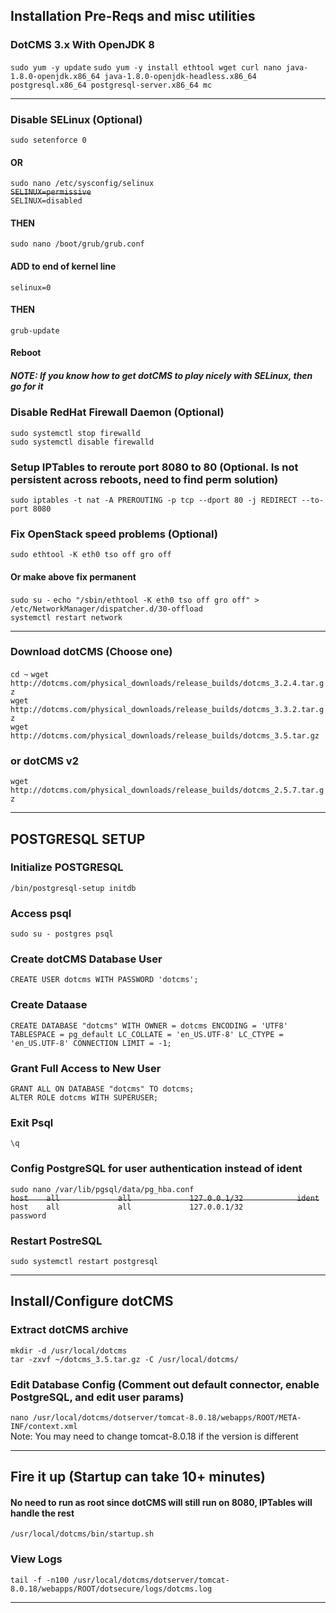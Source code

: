 ## Installation Pre-Reqs and misc utilities
### DotCMS 3.x With OpenJDK 8
`sudo yum -y update`
`sudo yum -y install ethtool wget curl nano java-1.8.0-openjdk.x86_64 java-1.8.0-openjdk-headless.x86_64 postgresql.x86_64 postgresql-server.x86_64 mc`

---

### Disable SELinux (Optional)
`sudo setenforce 0`
#### OR
`sudo nano /etc/sysconfig/selinux`<br>
~~`SELINUX=permissive`~~<br>
`SELINUX=disabled`
#### THEN
`sudo nano /boot/grub/grub.conf`
#### ADD to end of kernel line
`selinux=0`
#### THEN
`grub-update`
#### Reboot


##### NOTE: If you know how to get dotCMS to play nicely with SELinux, then go for it

### Disable RedHat Firewall Daemon (Optional)
`sudo systemctl stop firewalld`<br>
`sudo systemctl disable firewalld`

### Setup IPTables to reroute port 8080 to 80 (Optional. Is not persistent across reboots, need to find perm solution)
`sudo iptables -t nat -A PREROUTING -p tcp --dport 80 -j REDIRECT --to-port 8080`

### Fix OpenStack speed problems (Optional)
`sudo ethtool -K eth0 tso off gro off`

#### Or make above fix permanent
`sudo su -`
`echo "/sbin/ethtool -K eth0 tso off gro off" > /etc/NetworkManager/dispatcher.d/30-offload`<br>
`systemctl restart network`


---

### Download dotCMS (Choose one)
`cd ~`
`wget http://dotcms.com/physical_downloads/release_builds/dotcms_3.2.4.tar.gz`<br>
`wget http://dotcms.com/physical_downloads/release_builds/dotcms_3.3.2.tar.gz`<br>
`wget http://dotcms.com/physical_downloads/release_builds/dotcms_3.5.tar.gz`<br>
### or dotCMS v2
`wget http://dotcms.com/physical_downloads/release_builds/dotcms_2.5.7.tar.gz`<br>

---

## POSTGRESQL SETUP

### Initialize POSTGRESQL
`/bin/postgresql-setup initdb`

### Access psql
`sudo su - postgres
psql`

### Create dotCMS Database User
`CREATE USER dotcms WITH PASSWORD 'dotcms';`

### Create Dataase
`CREATE DATABASE "dotcms" WITH OWNER = dotcms ENCODING = 'UTF8' TABLESPACE = pg_default LC_COLLATE = 'en_US.UTF-8' LC_CTYPE = 'en_US.UTF-8' CONNECTION LIMIT = -1;`

### Grant Full Access to New User
`GRANT ALL ON DATABASE "dotcms" TO dotcms;`<br>
`ALTER ROLE dotcms WITH SUPERUSER;`

### Exit Psql
`\q`

### Config PostgreSQL for user authentication instead of ident
`sudo nano /var/lib/pgsql/data/pg_hba.conf` <br>
~~`host    all             all             127.0.0.1/32            ident`~~ 
<br>
`host    all             all             127.0.0.1/32            password`

### Restart PostreSQL

`sudo systemctl restart postgresql`

---

## Install/Configure dotCMS

### Extract dotCMS archive
`mkdir -d /usr/local/dotcms`<br>
`tar -zxvf ~/dotcms_3.5.tar.gz -C /usr/local/dotcms/`

### Edit Database Config (Comment out default connector, enable PostgreSQL, and edit user params)
`nano /usr/local/dotcms/dotserver/tomcat-8.0.18/webapps/ROOT/META-INF/context.xml`<br>
Note: You may need to change tomcat-8.0.18 if the version is different

---

## Fire it up (Startup can take 10+ minutes)
#### No need to run as root since dotCMS will still run on 8080, IPTables will handle the rest
`/usr/local/dotcms/bin/startup.sh`

### View Logs
`tail -f -n100 /usr/local/dotcms/dotserver/tomcat-8.0.18/webapps/ROOT/dotsecure/logs/dotcms.log`

---
